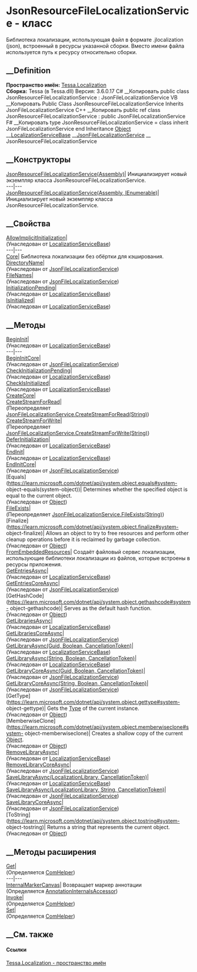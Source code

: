 # JsonResourceFileLocalizationService - класс
Библиотека локализации, использующая файл в формате .jlocalization (json),
встроенный в ресурсы указанной сборки. Вместо имени файла используется путь к
ресурсу относительно сборки.
## __Definition
 **Пространство имён:** [Tessa.Localization](N_Tessa_Localization.htm)  
 **Сборка:** Tessa (в Tessa.dll) Версия: 3.6.0.17
C# __Копировать
     public class JsonResourceFileLocalizationService : JsonFileLocalizationService
VB __Копировать
     Public Class JsonResourceFileLocalizationService
    	Inherits JsonFileLocalizationService
C++ __Копировать
     public ref class JsonResourceFileLocalizationService : public JsonFileLocalizationService
F# __Копировать
     type JsonResourceFileLocalizationService = 
        class
            inherit JsonFileLocalizationService
        end
Inheritance
    [Object](https://learn.microsoft.com/dotnet/api/system.object) __[LocalizationServiceBase](T_Tessa_Localization_LocalizationServiceBase.htm) __[JsonFileLocalizationService](T_Tessa_Localization_JsonFileLocalizationService.htm) __ JsonResourceFileLocalizationService
##  __Конструкторы
[JsonResourceFileLocalizationService(Assembly)](M_Tessa_Localization_JsonResourceFileLocalizationService__ctor.htm)|
Инициализирует новый экземпляр класса JsonResourceFileLocalizationService.  
---|---  
[JsonResourceFileLocalizationService(Assembly,
IEnumerable<String>)](M_Tessa_Localization_JsonResourceFileLocalizationService__ctor_1.htm)|
Инициализирует новый экземпляр класса JsonResourceFileLocalizationService.  
## __Свойства
[AllowImplicitInitialization](P_Tessa_Localization_LocalizationServiceBase_AllowImplicitInitialization.htm)|  
(Унаследован от
[LocalizationServiceBase](T_Tessa_Localization_LocalizationServiceBase.htm))  
---|---  
[Core](P_Tessa_Localization_JsonResourceFileLocalizationService_Core.htm)|
Библиотека локализации без обёртки для кэширования.  
[DirectoryName](P_Tessa_Localization_JsonFileLocalizationService_DirectoryName.htm)|  
(Унаследован от
[JsonFileLocalizationService](T_Tessa_Localization_JsonFileLocalizationService.htm))  
[FileNames](P_Tessa_Localization_JsonFileLocalizationService_FileNames.htm)|  
(Унаследован от
[JsonFileLocalizationService](T_Tessa_Localization_JsonFileLocalizationService.htm))  
[InitializationPending](P_Tessa_Localization_LocalizationServiceBase_InitializationPending.htm)|  
(Унаследован от
[LocalizationServiceBase](T_Tessa_Localization_LocalizationServiceBase.htm))  
[IsInitialized](P_Tessa_Localization_LocalizationServiceBase_IsInitialized.htm)|  
(Унаследован от
[LocalizationServiceBase](T_Tessa_Localization_LocalizationServiceBase.htm))  
##  __Методы
[BeginInit](M_Tessa_Localization_LocalizationServiceBase_BeginInit.htm)|  
(Унаследован от
[LocalizationServiceBase](T_Tessa_Localization_LocalizationServiceBase.htm))  
---|---  
[BeginInitCore](M_Tessa_Localization_JsonFileLocalizationService_BeginInitCore.htm)|  
(Унаследован от
[JsonFileLocalizationService](T_Tessa_Localization_JsonFileLocalizationService.htm))  
[CheckInitializationPending](M_Tessa_Localization_LocalizationServiceBase_CheckInitializationPending.htm)|  
(Унаследован от
[LocalizationServiceBase](T_Tessa_Localization_LocalizationServiceBase.htm))  
[CheckIsInitialized](M_Tessa_Localization_LocalizationServiceBase_CheckIsInitialized.htm)|  
(Унаследован от
[LocalizationServiceBase](T_Tessa_Localization_LocalizationServiceBase.htm))  
[CreateCore](M_Tessa_Localization_JsonResourceFileLocalizationService_CreateCore.htm)|  
[CreateStreamForRead](M_Tessa_Localization_JsonResourceFileLocalizationService_CreateStreamForRead.htm)|  
(Переопределяет
[JsonFileLocalizationService.CreateStreamForRead(String)](M_Tessa_Localization_JsonFileLocalizationService_CreateStreamForRead.htm))  
[CreateStreamForWrite](M_Tessa_Localization_JsonResourceFileLocalizationService_CreateStreamForWrite.htm)|  
(Переопределяет
[JsonFileLocalizationService.CreateStreamForWrite(String)](M_Tessa_Localization_JsonFileLocalizationService_CreateStreamForWrite.htm))  
[DeferInitialization](M_Tessa_Localization_LocalizationServiceBase_DeferInitialization.htm)|  
(Унаследован от
[LocalizationServiceBase](T_Tessa_Localization_LocalizationServiceBase.htm))  
[EndInit](M_Tessa_Localization_LocalizationServiceBase_EndInit.htm)|  
(Унаследован от
[LocalizationServiceBase](T_Tessa_Localization_LocalizationServiceBase.htm))  
[EndInitCore](M_Tessa_Localization_JsonFileLocalizationService_EndInitCore.htm)|  
(Унаследован от
[JsonFileLocalizationService](T_Tessa_Localization_JsonFileLocalizationService.htm))  
[Equals](https://learn.microsoft.com/dotnet/api/system.object.equals#system-
object-equals\(system-object\))| Determines whether the specified object is
equal to the current object.  
(Унаследован от
[Object](https://learn.microsoft.com/dotnet/api/system.object))  
[FileExists](M_Tessa_Localization_JsonResourceFileLocalizationService_FileExists.htm)|  
(Переопределяет
[JsonFileLocalizationService.FileExists(String)](M_Tessa_Localization_JsonFileLocalizationService_FileExists.htm))  
[Finalize](https://learn.microsoft.com/dotnet/api/system.object.finalize#system-
object-finalize)| Allows an object to try to free resources and perform other
cleanup operations before it is reclaimed by garbage collection.  
(Унаследован от
[Object](https://learn.microsoft.com/dotnet/api/system.object))  
[FromEmbeddedResources](M_Tessa_Localization_JsonResourceFileLocalizationService_FromEmbeddedResources.htm)|
Создаёт файловый сервис локализации, использующие библиотеки локализации из
файлов, которые встроены в ресурсы приложения.  
[GetEntriesAsync](M_Tessa_Localization_LocalizationServiceBase_GetEntriesAsync.htm)|  
(Унаследован от
[LocalizationServiceBase](T_Tessa_Localization_LocalizationServiceBase.htm))  
[GetEntriesCoreAsync](M_Tessa_Localization_JsonFileLocalizationService_GetEntriesCoreAsync.htm)|  
(Унаследован от
[JsonFileLocalizationService](T_Tessa_Localization_JsonFileLocalizationService.htm))  
[GetHashCode](https://learn.microsoft.com/dotnet/api/system.object.gethashcode#system-
object-gethashcode)| Serves as the default hash function.  
(Унаследован от
[Object](https://learn.microsoft.com/dotnet/api/system.object))  
[GetLibrariesAsync](M_Tessa_Localization_LocalizationServiceBase_GetLibrariesAsync.htm)|  
(Унаследован от
[LocalizationServiceBase](T_Tessa_Localization_LocalizationServiceBase.htm))  
[GetLibrariesCoreAsync](M_Tessa_Localization_JsonFileLocalizationService_GetLibrariesCoreAsync.htm)|  
(Унаследован от
[JsonFileLocalizationService](T_Tessa_Localization_JsonFileLocalizationService.htm))  
[GetLibraryAsync(Guid, Boolean,
CancellationToken)](M_Tessa_Localization_LocalizationServiceBase_GetLibraryAsync.htm)|  
(Унаследован от
[LocalizationServiceBase](T_Tessa_Localization_LocalizationServiceBase.htm))  
[GetLibraryAsync(String, Boolean,
CancellationToken)](M_Tessa_Localization_LocalizationServiceBase_GetLibraryAsync_1.htm)|  
(Унаследован от
[LocalizationServiceBase](T_Tessa_Localization_LocalizationServiceBase.htm))  
[GetLibraryCoreAsync(Guid, Boolean,
CancellationToken)](M_Tessa_Localization_JsonFileLocalizationService_GetLibraryCoreAsync.htm)|  
(Унаследован от
[JsonFileLocalizationService](T_Tessa_Localization_JsonFileLocalizationService.htm))  
[GetLibraryCoreAsync(String, Boolean,
CancellationToken)](M_Tessa_Localization_JsonFileLocalizationService_GetLibraryCoreAsync_1.htm)|  
(Унаследован от
[JsonFileLocalizationService](T_Tessa_Localization_JsonFileLocalizationService.htm))  
[GetType](https://learn.microsoft.com/dotnet/api/system.object.gettype#system-
object-gettype)| Gets the
[Type](https://learn.microsoft.com/dotnet/api/system.type) of the current
instance.  
(Унаследован от
[Object](https://learn.microsoft.com/dotnet/api/system.object))  
[MemberwiseClone](https://learn.microsoft.com/dotnet/api/system.object.memberwiseclone#system-
object-memberwiseclone)| Creates a shallow copy of the current
[Object](https://learn.microsoft.com/dotnet/api/system.object).  
(Унаследован от
[Object](https://learn.microsoft.com/dotnet/api/system.object))  
[RemoveLibraryAsync](M_Tessa_Localization_LocalizationServiceBase_RemoveLibraryAsync.htm)|  
(Унаследован от
[LocalizationServiceBase](T_Tessa_Localization_LocalizationServiceBase.htm))  
[RemoveLibraryCoreAsync](M_Tessa_Localization_JsonFileLocalizationService_RemoveLibraryCoreAsync.htm)|  
(Унаследован от
[JsonFileLocalizationService](T_Tessa_Localization_JsonFileLocalizationService.htm))  
[SaveLibraryAsync(LocalizationLibrary,
CancellationToken)](M_Tessa_Localization_LocalizationServiceBase_SaveLibraryAsync.htm)|  
(Унаследован от
[LocalizationServiceBase](T_Tessa_Localization_LocalizationServiceBase.htm))  
[SaveLibraryAsync(LocalizationLibrary, String,
CancellationToken)](M_Tessa_Localization_JsonFileLocalizationService_SaveLibraryAsync.htm)|  
(Унаследован от
[JsonFileLocalizationService](T_Tessa_Localization_JsonFileLocalizationService.htm))  
[SaveLibraryCoreAsync](M_Tessa_Localization_JsonFileLocalizationService_SaveLibraryCoreAsync.htm)|  
(Унаследован от
[JsonFileLocalizationService](T_Tessa_Localization_JsonFileLocalizationService.htm))  
[ToString](https://learn.microsoft.com/dotnet/api/system.object.tostring#system-
object-tostring)| Returns a string that represents the current object.  
(Унаследован от
[Object](https://learn.microsoft.com/dotnet/api/system.object))  
##  __Методы расширения
[Get](M_Tessa_Extensions_Default_Client_EDS_ComHelper_Get.htm)|  
(Определяется
[ComHelper](T_Tessa_Extensions_Default_Client_EDS_ComHelper.htm))  
---|---  
[InternalMarkerCanvas](M_Tessa_UI_Views_Charting_Annotations_AnnotationInternalsAccessor_InternalMarkerCanvas.htm)|
Возвращает маркер аннотации  
(Определяется
[AnnotationInternalsAccessor](T_Tessa_UI_Views_Charting_Annotations_AnnotationInternalsAccessor.htm))  
[Invoke](M_Tessa_Extensions_Default_Client_EDS_ComHelper_Invoke.htm)|  
(Определяется
[ComHelper](T_Tessa_Extensions_Default_Client_EDS_ComHelper.htm))  
[Set](M_Tessa_Extensions_Default_Client_EDS_ComHelper_Set.htm)|  
(Определяется
[ComHelper](T_Tessa_Extensions_Default_Client_EDS_ComHelper.htm))  
##  __См. также
#### Ссылки
[Tessa.Localization - пространство имён](N_Tessa_Localization.htm)
